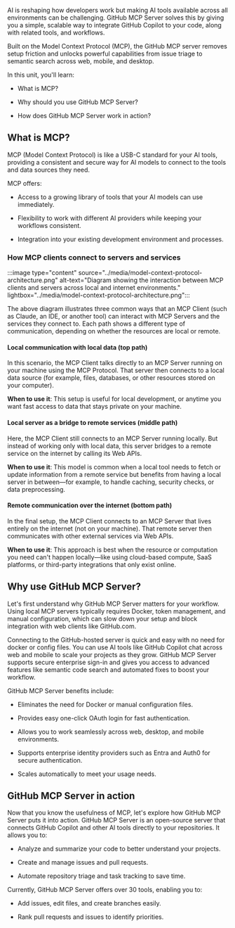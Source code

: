 AI is reshaping how developers work but making AI tools available across all environments can be challenging. GitHub MCP Server solves this by giving you a simple, scalable way to integrate GitHub Copilot to your code, along with related tools, and workflows.

Built on the Model Context Protocol (MCP), the GitHub MCP server removes setup friction and unlocks powerful capabilities from issue triage to semantic search across web, mobile, and desktop.

In this unit, you'll learn:

- What is MCP?

- Why should you use GitHub MCP Server?

- How does GitHub MCP Server work in action?


## What is MCP?

MCP (Model Context Protocol) is like a USB-C standard for your AI tools, providing a consistent and secure way for AI models to connect to the tools and data sources they need. 

MCP offers:

- Access to a growing library of tools that your AI models can use immediately.

- Flexibility to work with different AI providers while keeping your workflows consistent.

- Integration into your existing development environment and processes.

### How MCP clients connect to servers and services

:::image type="content" source="../media/model-context-protocol-architecture.png" alt-text="Diagram showing the interaction between MCP clients and servers across local and internet environments." lightbox="../media/model-context-protocol-architecture.png":::

The above diagram illustrates three common ways that an MCP Client (such as Claude, an IDE, or another tool) can interact with MCP Servers and the services they connect to. Each path shows a different type of communication, depending on whether the resources are local or remote.

#### Local communication with local data (top path)

In this scenario, the MCP Client talks directly to an MCP Server running on your machine using the MCP Protocol. That server then connects to a local data source (for example, files, databases, or other resources stored on your computer).

**When to use it**: This setup is useful for local development, or anytime you want fast access to data that stays private on your machine.

#### Local server as a bridge to remote services (middle path)

Here, the MCP Client still connects to an MCP Server running locally. But instead of working only with local data, this server bridges to a remote service on the internet by calling its Web APIs.

**When to use it**: This model is common when a local tool needs to fetch or update information from a remote service but benefits from having a local server in between—for example, to handle caching, security checks, or data preprocessing.

#### Remote communication over the internet (bottom path)

In the final setup, the MCP Client connects to an MCP Server that lives entirely on the internet (not on your machine). That remote server then communicates with other external services via Web APIs.

**When to use it**: This approach is best when the resource or computation you need can't happen locally—like using cloud-based compute, SaaS platforms, or third-party integrations that only exist online.

## Why use GitHub MCP Server?

Let's first understand why GitHub MCP Server matters for your workflow. Using local MCP servers typically requires Docker, token management, and manual configuration, which can slow down your setup and block integration with web clients like GitHub.com. 

Connecting to the GitHub-hosted server is quick and easy with no need for docker or config files. You can use AI tools like GitHub Copilot chat across web and mobile to scale your projects as they grow. GitHub MCP Server supports secure enterprise sign-in and gives you access to advanced features like semantic code search and automated fixes to boost your workflow.

GitHub MCP Server benefits include:

- Eliminates the need for Docker or manual configuration files.

- Provides easy one-click OAuth login for fast authentication.

- Allows you to work seamlessly across web, desktop, and mobile environments.

- Supports enterprise identity providers such as Entra and Auth0 for secure authentication.

- Scales automatically to meet your usage needs.

## GitHub MCP Server in action

Now that you know the usefulness of MCP, let's explore how GitHub MCP Server puts it into action. GitHub MCP Server is an open-source server that connects GitHub Copilot and other AI tools directly to your repositories. It allows you to:

- Analyze and summarize your code to better understand your projects.

- Create and manage issues and pull requests.

- Automate repository triage and task tracking to save time.

Currently, GitHub MCP Server offers over 30 tools, enabling you to:

- Add issues, edit files, and create branches easily.

- Rank pull requests and issues to identify priorities.